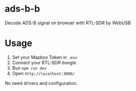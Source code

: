 # ads-b-b

Decode ADS-B signal on browser with RTL-SDR by WebUSB

# Usage

1. Set your Mapbox Token in `.env`
2. Connect your RTL-SDR dongle 
3. Run `npm run dev`
4. Open `http://localhost:3000/`

No need drivers and configuration.

